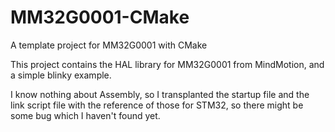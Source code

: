 # MM32G0001-CMake
A template project for MM32G0001 with CMake  

This project contains the HAL library for MM32G0001 from MindMotion, and a simple blinky example.

I know nothing about Assembly, so I transplanted the startup file and the link script file with the reference of those for STM32, so there might be some bug which I haven't found yet.  
